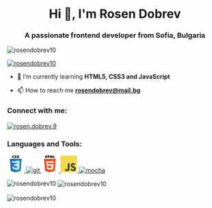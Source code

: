 <h1 align="center">Hi 👋, I'm Rosen Dobrev</h1>
<h3 align="center">A passionate frontend developer from Sofia, Bulgaria</h3>

<p align="left"> <img src="https://komarev.com/ghpvc/?username=rosendobrev10&label=Profile%20views&color=0e75b6&style=flat" alt="rosendobrev10" /> </p>

<p align="left"> <a href="https://github.com/ryo-ma/github-profile-trophy"><img src="https://github-profile-trophy.vercel.app/?username=rosendobrev10" alt="rosendobrev10" /></a> </p>

- 🌱 I’m currently learning **HTML5, CSS3 and JavaScript**

- 📫 How to reach me **rosendobrev@mail.bg**

<h3 align="left">Connect with me:</h3>
<p align="left">
<a href="https://fb.com/rosen.dobrev.9" target="blank"><img align="center" src="https://raw.githubusercontent.com/rahuldkjain/github-profile-readme-generator/master/src/images/icons/Social/facebook.svg" alt="rosen.dobrev.9" height="30" width="40" /></a>
</p>

<h3 align="left">Languages and Tools:</h3>
<p align="left"> <a href="https://www.w3schools.com/css/" target="_blank" rel="noreferrer"> <img src="https://raw.githubusercontent.com/devicons/devicon/master/icons/css3/css3-original-wordmark.svg" alt="css3" width="40" height="40"/> </a> <a href="https://git-scm.com/" target="_blank" rel="noreferrer"> <img src="https://www.vectorlogo.zone/logos/git-scm/git-scm-icon.svg" alt="git" width="40" height="40"/> </a> <a href="https://www.w3.org/html/" target="_blank" rel="noreferrer"> <img src="https://raw.githubusercontent.com/devicons/devicon/master/icons/html5/html5-original-wordmark.svg" alt="html5" width="40" height="40"/> </a> <a href="https://developer.mozilla.org/en-US/docs/Web/JavaScript" target="_blank" rel="noreferrer"> <img src="https://raw.githubusercontent.com/devicons/devicon/master/icons/javascript/javascript-original.svg" alt="javascript" width="40" height="40"/> </a> <a href="https://mochajs.org" target="_blank" rel="noreferrer"> <img src="https://www.vectorlogo.zone/logos/mochajs/mochajs-icon.svg" alt="mocha" width="40" height="40"/> </a> </p>

<p><img align="left" src="https://github-readme-stats.vercel.app/api/top-langs?username=rosendobrev10&show_icons=true&locale=en&layout=compact" alt="rosendobrev10" /></p>

<p>&nbsp;<img align="center" src="https://github-readme-stats.vercel.app/api?username=rosendobrev10&show_icons=true&locale=en" alt="rosendobrev10" /></p>

<p><img align="center" src="https://github-readme-streak-stats.herokuapp.com/?user=rosendobrev10&" alt="rosendobrev10" /></p>
